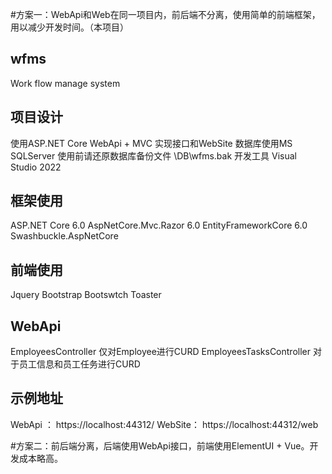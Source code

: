 ﻿#方案一：WebApi和Web在同一项目内，前后端不分离，使用简单的前端框架，用以减少开发时间。（本项目）
## wfms
Work flow manage system

## 项目设计
使用ASP.NET Core WebApi + MVC 实现接口和WebSite
数据库使用MS SQLServer
使用前请还原数据库备份文件 \DB\wfms.bak
开发工具 Visual Studio 2022

## 框架使用
ASP.NET Core 6.0
AspNetCore.Mvc.Razor 6.0
EntityFrameworkCore 6.0
Swashbuckle.AspNetCore

## 前端使用
Jquery
Bootstrap
Bootswtch
Toaster

## WebApi
EmployeesController 仅对Employee进行CURD
EmployeesTasksController 对于员工信息和员工任务进行CURD


## 示例地址
WebApi ： https://localhost:44312/
WebSite： https://localhost:44312/web

#方案二：前后端分离，后端使用WebApi接口，前端使用ElementUI + Vue。开发成本略高。